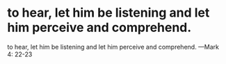 # to hear, let him be listening and let him perceive and comprehend.

to hear, let him be listening and let him perceive and comprehend.
—Mark 4: 22-23